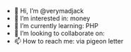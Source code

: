 - 👋 Hi, I’m @verymadjack
- 👀 I’m interested in: money
- 🌱 I’m currently learning: PHP
- 💞️ I’m looking to collaborate on: 
- 📫 How to reach me: via pigeon letter

<!---
verymadjack/verymadjack is a ✨ special ✨ repository because its `README.md` (this file) appears on your GitHub profile.
You can click the Preview link to take a look at your changes.
--->
